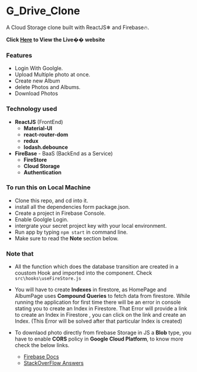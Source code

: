 # G_Drive_Clone

A Cloud Storage clone built with ReactJS❄ and Firebase🔥.

**Click [Here](https://gdrive-clone-715d4.web.app/) to View the Live�� website**

### Features

- Login With Goolgle.
- Upload Multiple photo at once.
- Create new Album
- delete Photos and Albums.
- Download Photos

### Technology used

- **ReactJS** (FrontEnd)
  - **Material-UI**
  - **react-router-dom**
  - **redux**
  - **lodash.debounce**
- **FireBase** - BaaS (BackEnd as a Service)
  - **FireStore**
  - **Cloud Storage**
  - **Authentication**

### To run this on Local Machine

- Clone this repo, and cd into it.
- install all the dependencies form package.json.
- Create a project in Firebase Console.
- Enable Goolgle Login.
- intergrate your secret project key with your local environment.
- Run app by typing `npm start` in command line.
- Make sure to read the **Note** section below.

### Note that

- All the function which does the database transition are created in a coustom Hook and imported into the component.
  Check `src\hooks\useFireStore.js`
- You will have to create **Indexes** in firestore, as HomePage and AlbumPage uses **Compound Queries** to fetch data from firestore. While running the application for first time there will be an error in console stating you to create an Index in Firestore. That Error will provide a link to create an Index in Firestore , you can click on the link and create an Index. (This Error will be solved after that particular Index is created)
- To downlaod photo directly from firebase Storage in JS a **Blob** type, you have to enable **CORS** policy in **Google Cloud Platform**, to know more check the below links.

  - [Firebase Docs](https://firebase.google.com/docs/storage/web/download-files)
  - [StackOverFlow Answers](https://stackoverflow.com/questions/37760695/firebase-storage-and-access-control-allow-origin)
